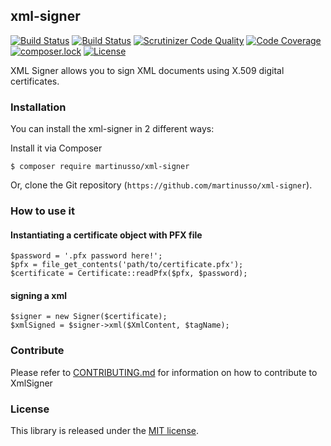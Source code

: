 ## xml-signer

[![Build Status](https://travis-ci.org/martinusso/xml-signer.svg?branch=master)](https://travis-ci.org/martinusso/xml-signer)
[![Build Status](https://scrutinizer-ci.com/g/martinusso/xml-signer/badges/build.png?b=master)](https://scrutinizer-ci.com/g/martinusso/xml-signer/build-status/master)
[![Scrutinizer Code Quality](https://scrutinizer-ci.com/g/martinusso/xml-signer/badges/quality-score.png?b=master)](https://scrutinizer-ci.com/g/martinusso/xml-signer/?branch=master)
[![Code Coverage](https://scrutinizer-ci.com/g/martinusso/xml-signer/badges/coverage.png?b=master)](https://scrutinizer-ci.com/g/martinusso/xml-signer/?branch=master)
[![composer.lock](https://poser.pugx.org/martinusso/xml-signer/composerlock)](https://packagist.org/packages/martinusso/xml-signer)
[![License](https://poser.pugx.org/martinusso/xml-signer/license)](https://packagist.org/packages/martinusso/xml-signer)

XML Signer allows you to sign XML documents using X.509 digital certificates.


### Installation

You can install the xml-signer in 2 different ways:

Install it via Composer

`$ composer require martinusso/xml-signer`

Or, clone the Git repository (`https://github.com/martinusso/xml-signer`).


### How to use it

#### Instantiating a certificate object with PFX file

```
$password = '.pfx password here!';
$pfx = file_get_contents('path/to/certificate.pfx');
$certificate = Certificate::readPfx($pfx, $password);
```

#### signing a xml

```
$signer = new Signer($certificate);
$xmlSigned = $signer->xml($XmlContent, $tagName);
```

### Contribute

Please refer to [CONTRIBUTING.md](https://github.com/martinusso/xml-signer/blob/master/CONTRIBUTING.md) for information on how to contribute to XmlSigner

### License

This library is released under the [MIT license](https://github.com/martinusso/xml-signer/blob/master/LICENSE).
